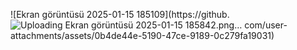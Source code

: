 ![Ekran görüntüsü 2025-01-15 185109](https://github.![Uploading Ekran görüntüsü 2025-01-15 185842.png…]()
com/user-attachments/assets/0b4de44e-5190-47ce-9189-0c279fa19031)
